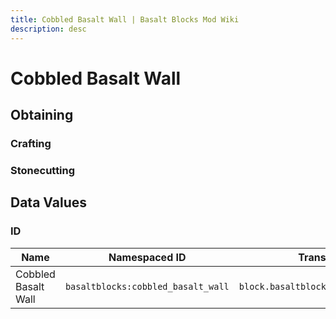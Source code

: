```yaml
---
title: Cobbled Basalt Wall | Basalt Blocks Mod Wiki
description: desc
---
```


# Cobbled Basalt Wall

<InvSlot id="basaltblocks:cobbled_basalt_wall" />

## Obtaining

### Crafting

<ShapedRecipe
a2="basaltblocks:cobbled_basalt" b2="basaltblocks:cobbled_basalt" c2="basaltblocks:cobbled_basalt"
a3="basaltblocks:cobbled_basalt" b3="basaltblocks:cobbled_basalt" c3="basaltblocks:cobbled_basalt"
output="basaltblocks:cobbled_basalt_wall"
:count="6"/>

### Stonecutting

<StonecutterRecipe
input="basaltblocks:cobbled_basalt"
output="basaltblocks:cobbled_basalt_wall"
:count="1"/>

## Data Values

### ID

| Name                | Namespaced ID                      | Translation Key                          |
| ------------------- | ---------------------------------- | ---------------------------------------- |
| Cobbled Basalt Wall | `basaltblocks:cobbled_basalt_wall` | `block.basaltblocks.cobbled_basalt_wall` |
